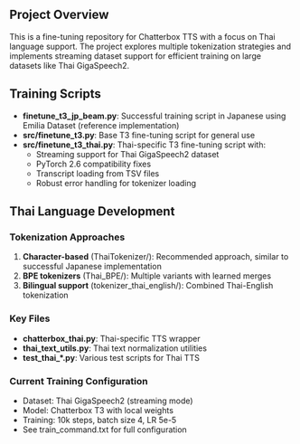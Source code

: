 ## Project Overview

This is a fine-tuning repository for Chatterbox TTS with a focus on Thai language support. The project explores multiple tokenization strategies and implements streaming dataset support for efficient training on large datasets like Thai GigaSpeech2.

## Training Scripts

- **finetune_t3_jp_beam.py**: Successful training script in Japanese using Emilia Dataset (reference implementation)
- **src/finetune_t3.py**: Base T3 fine-tuning script for general use
- **src/finetune_t3_thai.py**: Thai-specific T3 fine-tuning script with:
  - Streaming support for Thai GigaSpeech2 dataset
  - PyTorch 2.6 compatibility fixes
  - Transcript loading from TSV files
  - Robust error handling for tokenizer loading

## Thai Language Development

### Tokenization Approaches
1. **Character-based** (ThaiTokenizer/): Recommended approach, similar to successful Japanese implementation
2. **BPE tokenizers** (Thai_BPE/): Multiple variants with learned merges
3. **Bilingual support** (tokenizer_thai_english/): Combined Thai-English tokenization

### Key Files
- **chatterbox_thai.py**: Thai-specific TTS wrapper
- **thai_text_utils.py**: Thai text normalization utilities
- **test_thai_*.py**: Various test scripts for Thai TTS

### Current Training Configuration
- Dataset: Thai GigaSpeech2 (streaming mode)
- Model: Chatterbox T3 with local weights
- Training: 10k steps, batch size 4, LR 5e-5
- See train_command.txt for full configuration